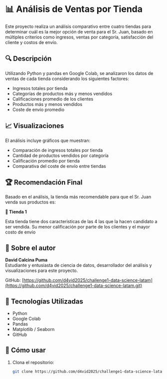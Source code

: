 # 📊 Análisis de Ventas por Tienda

Este proyecto realiza un análisis comparativo entre cuatro tiendas para determinar cuál es la mejor opción de venta para el Sr. Juan, basado en múltiples criterios como ingresos, ventas por categoría, satisfacción del cliente y costos de envío.

## 🔍 Descripción

Utilizando Python y pandas en Google Colab, se analizaron los datos de ventas de cada tienda considerando los siguientes factores:

- Ingresos totales por tienda
- Categorías de productos más y menos vendidos
- Calificaciones promedio de los clientes
- Productos más y menos vendidos
- Coste de envío promedio

## 📈 Visualizaciones

El análisis incluye gráficos que muestran:

- Comparación de ingresos totales por tienda
- Cantidad de productos vendidos por categoría
- Calificación promedio por tienda
- Comparativa del coste de envío entre tiendas

## 🏆 Recomendación Final

Basado en el análisis, la tienda más recomendable para que el Sr. Juan venda sus productos es:

**📌 Tienda 1**

Esta tienda tiene dos caracteristicas de las 4 las que la hacen candidato a ser vendida. Su menor calificación por parte de los clientes y el mayor costo de envío

## 👤 Sobre el autor

**David Calcina Puma**  
Estudiante y entusiasta de ciencia de datos, desarrollador del análisis y visualizaciones para este proyecto.

GitHub: [https://github.com/d4vid2025/challenge1-data-science-latam](https://github.com/d4vid2025/challenge1-data-science-latam.git)

## 🧰 Tecnologías Utilizadas

- Python  
- Google Colab  
- Pandas  
- Matplotlib / Seaborn  
- GitHub  

## 🚀 Cómo usar

1. Clona el repositorio:  
   ```bash
   git clone https://github.com/d4vid2025/challenge1-data-science-latam.git
